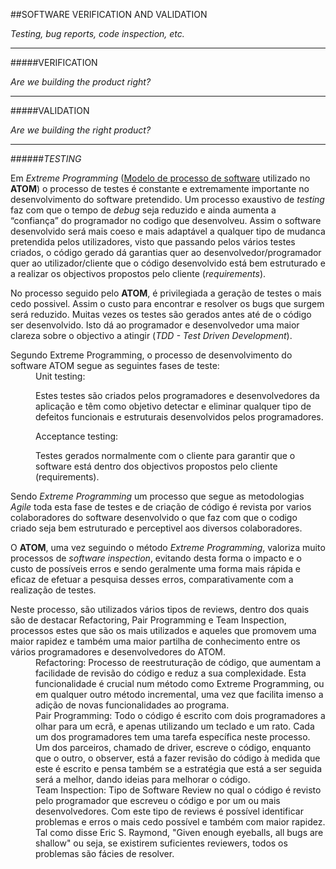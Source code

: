 ##SOFTWARE VERIFICATION AND VALIDATION

*Testing, bug reports, code inspection, etc.*

---

#####VERIFICATION

*Are we building the product right?*

---

#####VALIDATION

*Are we building the right product?*

---

######*TESTING*


Em *Extreme Programming* ([Modelo de processo de software](https://github.com/DiogoXRP/atom/blob/master/ESOF-docs/SoftwareProcessModel.md) utilizado no **ATOM**) o processo de testes é constante e extremamente importante no desenvolvimento do software pretendido. Um processo exaustivo de *testing* faz com que o tempo de *debug* seja reduzido e ainda aumenta a “confiança” do programador no codigo que desenvolveu. Assim o software desenvolvido será mais coeso e mais adaptável a qualquer tipo de mudanca pretendida pelos utilizadores, visto que passando pelos vários testes criados, o código gerado dá garantias quer ao desenvolvedor/programador quer ao utilizador/cliente que o código desenvolvido está bem estruturado e a realizar os objectivos propostos pelo cliente (*requirements*). 

No processo seguido pelo **ATOM**, é privilegiada a geração de testes o mais cedo possivel. Assim o custo para encontrar e resolver os bugs que surgem será reduzido.
Muitas vezes os testes são gerados antes até de o código ser desenvolvido. Isto dá ao programador e desenvolvedor uma maior clareza sobre o objectivo a atingir (*TDD - Test Driven Development*). 

<dl>
<dt>Segundo Extreme Programming, o processo de desenvolvimento do software ATOM segue as seguintes fases de teste:
</dt>

<dd> Unit testing:

Estes testes são criados pelos programadores e desenvolvedores da aplicação e  têm como objetivo detectar e eliminar qualquer tipo de defeitos funcionais e estruturais desenvolvidos pelos programadores.</dd>

<dd> Acceptance testing:

Testes gerados normalmente com o cliente para garantir que o software está dentro dos objectivos propostos pelo cliente (requirements).</dd>
</dl>

Sendo *Extreme Programming* um processo que segue as metodologias *Agile* toda esta fase de testes e de criação de código é revista por varios colaboradores do software desenvolvido o que faz com que o codigo criado seja bem estruturado e perceptivel aos diversos colaboradores.

O **ATOM**, uma vez seguindo o método *Extreme Programming*, valoriza muito processos de *software inspection*, evitando desta forma o impacto e o custo de possíveis erros e sendo geralmente uma forma mais rápida e eficaz de efetuar a pesquisa desses erros, comparativamente com a realização de testes.

<dl>
<dt>Neste processo, são utilizados vários tipos de reviews, dentro dos quais são de destacar Refactoring, Pair Programming e Team Inspection, processos estes que são os mais utilizados e aqueles que promovem uma maior rapidez e também uma maior partilha de conhecimento entre os vários programadores e desenvolvedores do ATOM.</dt>

<dd> Refactoring:
Processo de reestruturação de código, que aumentam a facilidade de revisão do código e reduz a sua complexidade. Esta funcionalidade é crucial num método como Extreme Programming, ou em qualquer outro método incremental, uma vez que facilita imenso a adição de novas funcionalidades ao programa.</dd>

<dd> Pair Programming:
Todo o código é escrito com dois programadores a olhar para um ecrã, e apenas utilizando um teclado e um rato. Cada um dos programadores tem uma tarefa específica neste processo. Um dos parceiros, chamado de driver, escreve o código, enquanto que o outro, o observer, está a fazer revisão do código à medida que este é escrito e pensa também se a estratégia que está a ser seguida será a melhor, dando ideias para melhorar o código.</dd>

<dd> Team Inspection:
Tipo de Software Review no qual o código é revisto pelo programador que escreveu o código e por um ou mais desenvolvedores. Com este tipo de reviews é possível identificar problemas e erros o mais cedo possível e também com maior rapidez. Tal como disse Eric S. Raymond, "Given enough eyeballs, all bugs are shallow" ou seja, se existirem suficientes reviewers, todos os problemas são fácies de resolver.</dd>
</dl>
